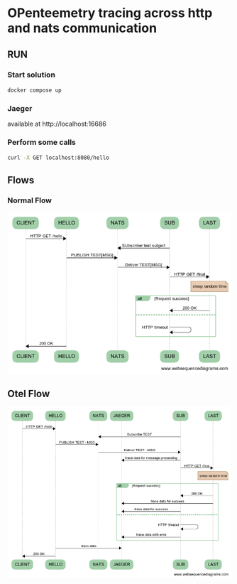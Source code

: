# OPenteemetry tracing across http and nats communication

## RUN 
### Start solution
```bash
docker compose up 
```

### Jaeger
available at http://localhost:16686

### Perform some calls
```bash
curl -X GET localhost:8080/hello
```

## Flows
### Normal Flow
![Normal Flow](./diags/serviceFlow.jpg)

## Otel Flow 
![Otel Flow](./diags/otelFlow.jpg)